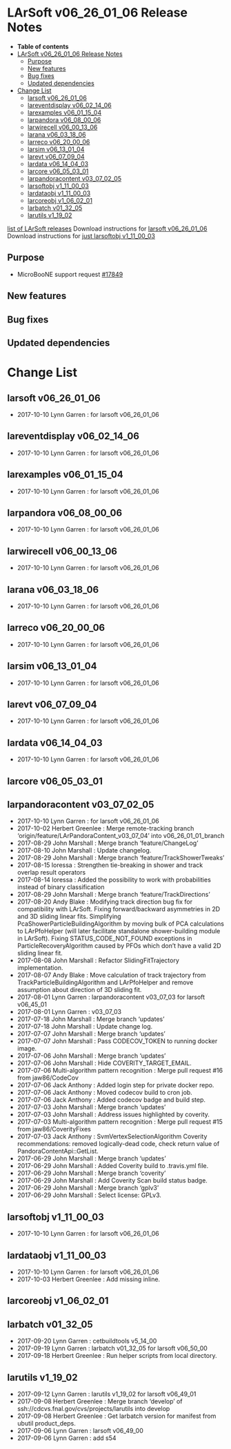 LArSoft v06_26_01_06 Release Notes
=============================================================================

-   **Table of contents**
-   [LArSoft v06_26_01_06 Release Notes](#LArSoft-v06_26_01_06-Release-Notes)
    -   [Purpose](#Purpose)
    -   [New features](#New-features)
    -   [Bug fixes](#Bug-fixes)
    -   [Updated dependencies](#Updated-dependencies)
-   [Change List](#Change-List)
    -   [larsoft v06_26_01_06](#larsoft-v06_26_01_06)
    -   [lareventdisplay v06_02_14_06](#lareventdisplay-v06_02_14_06)
    -   [larexamples v06_01_15_04](#larexamples-v06_01_15_04)
    -   [larpandora v06_08_00_06](#larpandora-v06_08_00_06)
    -   [larwirecell v06_00_13_06](#larwirecell-v06_00_13_06)
    -   [larana v06_03_18_06](#larana-v06_03_18_06)
    -   [larreco v06_20_00_06](#larreco-v06_20_00_06)
    -   [larsim v06_13_01_04](#larsim-v06_13_01_04)
    -   [larevt v06_07_09_04](#larevt-v06_07_09_04)
    -   [lardata v06_14_04_03](#lardata-v06_14_04_03)
    -   [larcore v06_05_03_01](#larcore-v06_05_03_01)
    -   [larpandoracontent v03_07_02_05](#larpandoracontent-v03_07_02_05)
    -   [larsoftobj v1_11_00_03](#larsoftobj-v1_11_00_03)
    -   [lardataobj v1_11_00_03](#lardataobj-v1_11_00_03)
    -   [larcoreobj v1_06_02_01](#larcoreobj-v1_06_02_01)
    -   [larbatch v01_32_05](#larbatch-v01_32_05)
    -   [larutils v1_19_02](#larutils-v1_19_02)

[list of LArSoft releases](LArSoft_release_list)
Download instructions for [larsoft v06_26_01_06](http://scisoft.fnal.gov/scisoft/bundles/larsoft/v06_26_01_06/larsoft-v06_26_01_06.html)
Download instructions for [just larsoftobj v1_11_00_03](http://scisoft.fnal.gov/scisoft/bundles/larsoftobj/v1_11_00_03/larsoftobj-v1_11_00_03.html)

Purpose
--------------------

-   MicroBooNE support request [\#17849](/redmine/issues/17849 "Support: Request patch release larsoft v06_26_01_06 (Closed)")

New features
------------------------------

Bug fixes
------------------------

Updated dependencies
----------------------------------------------

Change List
============================

larsoft v06_26_01_06
-------------------------------------------------

-   2017-10-10 Lynn Garren : for larsoft v06_26_01_06

lareventdisplay v06_02_14_06
-----------------------------------------------------------------

-   2017-10-10 Lynn Garren : for larsoft v06_26_01_06

larexamples v06_01_15_04
---------------------------------------------------------

-   2017-10-10 Lynn Garren : for larsoft v06_26_01_06

larpandora v06_08_00_06
-------------------------------------------------------

-   2017-10-10 Lynn Garren : for larsoft v06_26_01_06

larwirecell v06_00_13_06
---------------------------------------------------------

-   2017-10-10 Lynn Garren : for larsoft v06_26_01_06

larana v06_03_18_06
-----------------------------------------------

-   2017-10-10 Lynn Garren : for larsoft v06_26_01_06

larreco v06_20_00_06
-------------------------------------------------

-   2017-10-10 Lynn Garren : for larsoft v06_26_01_06

larsim v06_13_01_04
-----------------------------------------------

-   2017-10-10 Lynn Garren : for larsoft v06_26_01_06

larevt v06_07_09_04
-----------------------------------------------

-   2017-10-10 Lynn Garren : for larsoft v06_26_01_06

lardata v06_14_04_03
-------------------------------------------------

-   2017-10-10 Lynn Garren : for larsoft v06_26_01_06

larcore v06_05_03_01
-------------------------------------------------

larpandoracontent v03_07_02_05
---------------------------------------------------------------------

-   2017-10-10 Lynn Garren : for larsoft v06_26_01_06
-   2017-10-02 Herbert Greenlee : Merge remote-tracking branch ‘origin/feature/LArPandoraContent_v03_07_04’ into v06_26_01_01_branch
-   2017-08-29 John Marshall : Merge branch ‘feature/ChangeLog’
-   2017-08-10 John Marshall : Update changelog.
-   2017-08-29 John Marshall : Merge branch ‘feature/TrackShowerTweaks’
-   2017-08-15 loressa : Strengthen tie-breaking in shower and track overlap result operators
-   2017-08-14 loressa : Added the possibility to work with probabilities instead of binary classification
-   2017-08-29 John Marshall : Merge branch ‘feature/TrackDirections’
-   2017-08-20 Andy Blake : Modifying track direction bug fix for compatibility with LArSoft. Fixing forward/backward asymmetries in 2D and 3D sliding linear fits. Simplifying PcaShowerParticleBuildingAlgorithm by moving bulk of PCA calculations to LArPfoHelper (will later facilitate standalone shower-building module in LArSoft). Fixing STATUS_CODE_NOT_FOUND exceptions in ParticleRecoveryAlgorithm caused by PFOs which don’t have a valid 2D sliding linear fit.
-   2017-08-08 John Marshall : Refactor SlidingFitTrajectory implementation.
-   2017-08-07 Andy Blake : Move calculation of track trajectory from TrackParticleBuildingAlgorithm and LArPfoHelper and remove assumption about direction of 3D sliding fit.
-   2017-08-01 Lynn Garren : larpandoracontent v03_07_03 for larsoft v06_45_01
-   2017-08-01 Lynn Garren : v03_07_03
-   2017-07-18 John Marshall : Merge branch ‘updates’
-   2017-07-18 John Marshall : Update change log.
-   2017-07-07 John Marshall : Merge branch ‘updates’
-   2017-07-07 John Marshall : Pass CODECOV_TOKEN to running docker image.
-   2017-07-06 John Marshall : Merge branch ‘updates’
-   2017-07-06 John Marshall : Hide COVERITY_TARGET_EMAIL.
-   2017-07-06 Multi-algorithm pattern recognition : Merge pull request \#16 from jaw86/CodeCov
-   2017-07-06 Jack Anthony : Added login step for private docker repo.
-   2017-07-06 Jack Anthony : Moved codecov build to cron job.
-   2017-07-06 Jack Anthony : Added codecov badge and build step.
-   2017-07-03 John Marshall : Merge branch ‘updates’
-   2017-07-03 John Marshall : Address issues highlighted by coverity.
-   2017-07-03 Multi-algorithm pattern recognition : Merge pull request \#15 from jaw86/CoverityFixes
-   2017-07-03 Jack Anthony : SvmVertexSelectionAlgorithm Coverity recommendations: removed logically-dead code, check return value of PandoraContentApi::GetList.
-   2017-06-29 John Marshall : Merge branch ‘updates’
-   2017-06-29 John Marshall : Added Coverity build to .travis.yml file.
-   2017-06-29 John Marshall : Merge branch ‘coverity’
-   2017-06-29 John Marshall : Add Coverity Scan build status badge.
-   2017-06-29 John Marshall : Merge branch ‘gplv3’
-   2017-06-29 John Marshall : Select license: GPLv3.

larsoftobj v1_11_00_03
-----------------------------------------------------

-   2017-10-10 Lynn Garren : for larsoft v06_26_01_06

lardataobj v1_11_00_03
-----------------------------------------------------

-   2017-10-10 Lynn Garren : for larsoft v06_26_01_06
-   2017-10-03 Herbert Greenlee : Add missing inline.

larcoreobj v1_06_02_01
-----------------------------------------------------

larbatch v01_32_05
--------------------------------------------

-   2017-09-20 Lynn Garren : cetbuildtools v5_14_00
-   2017-09-19 Lynn Garren : larbatch v01_32_05 for larsoft v06_50_00
-   2017-09-18 Herbert Greenlee : Run helper scripts from local directory.

larutils v1_19_02
------------------------------------------

-   2017-09-12 Lynn Garren : larutils v1_19_02 for larsoft v06_49_01
-   2017-09-08 Herbert Greenlee : Merge branch ‘develop’ of ssh://cdcvs.fnal.gov/cvs/projects/larutils into develop
-   2017-09-08 Herbert Greenlee : Get larbatch version for manifest from ubutil product_deps.
-   2017-09-06 Lynn Garren : larsoft v06_49_00
-   2017-09-06 Lynn Garren : add s54
